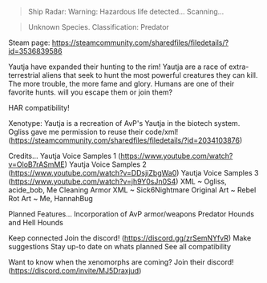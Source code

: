 >Ship Radar:
>Warning: Hazardous life detected...
>Scanning...

>Unknown Species.
>Classification: Predator

Steam page: https://steamcommunity.com/sharedfiles/filedetails/?id=3536839586

Yautja have expanded their hunting to the rim!
Yautja are a race of extra-terrestrial aliens that seek to hunt the most powerful creatures they can kill. The more trouble, the more fame and glory. Humans are one of their favorite hunts. will you escape them or join them?

HAR compatibility!

Xenotype: Yautja is a recreation of AvP's Yautja in the biotech system. Ogliss gave me permission to reuse their code/xml! (https://steamcommunity.com/sharedfiles/filedetails/?id=2034103876)

Credits...
Yautja Voice Samples 1 (https://www.youtube.com/watch?v=OloB7rASmME)
Yautja Voice Samples 2 (https://www.youtube.com/watch?v=DDsjiZbgWa0)
Yautja Voice Samples 3 (https://www.youtube.com/watch?v=jh9Y0sJn0S4)
XML ~ Ogliss, acide_bob, Me
Cleaning Armor XML ~ Sick6Nightmare
Original Art ~ Rebel Rot
Art ~ Me, HannahBug

Planned Features...
Incorporation of AvP armor/weapons
Predator Hounds and Hell Hounds

Keep connected
Join the discord! (https://discord.gg/zrSemNYfvR)
Make suggestions
Stay up-to date on whats planned
See all compatibility

Want to know when the xenomorphs are coming?
Join their discord! (https://discord.com/invite/MJ5Draxjud)
